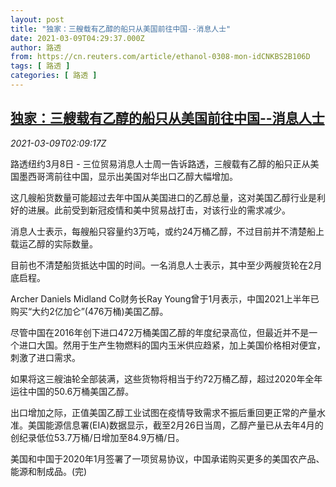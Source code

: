 ```yaml
---
layout: post
title: "独家：三艘载有乙醇的船只从美国前往中国--消息人士"
date: 2021-03-09T04:29:37.000Z
author: 路透
from: https://cn.reuters.com/article/ethanol-0308-mon-idCNKBS2B106D
tags: [ 路透 ]
categories: [ 路透 ]
---
```

<!--1615264177000-->
[独家：三艘载有乙醇的船只从美国前往中国--消息人士](https://cn.reuters.com/article/ethanol-0308-mon-idCNKBS2B106D)
------

<div>
<div><i>2021-03-09T02:09:17Z</i></div><p>路透纽约3月8日 - 三位贸易消息人士周一告诉路透，三艘载有乙醇的船只正从美国墨西哥湾前往中国，显示出美国对华出口乙醇大幅增加。</p><p>这几艘船货数量可能超过去年中国从美国进口的乙醇总量，这对美国乙醇行业是利好的进展。此前受到新冠疫情和美中贸易战打击，对该行业的需求减少。</p><p>消息人士表示，每艘船只容量约3万吨，或约24万桶乙醇，不过目前并不清楚船上载运乙醇的实际数量。</p><p>目前也不清楚船货抵达中国的时间。一名消息人士表示，其中至少两艘货轮在2月底启程。</p><p>Archer Daniels Midland Co财务长Ray Young曾于1月表示，中国2021上半年已购买“大约2亿加仑”(476万桶)美国乙醇。</p><p>尽管中国在2016年创下进口472万桶美国乙醇的年度纪录高位，但最近并不是一个进口大国。然用于生产生物燃料的国内玉米供应趋紧，加上美国价格相对便宜，刺激了进口需求。</p><p>如果将这三艘油轮全部装满，这些货物将相当于约72万桶乙醇，超过2020年全年运往中国的50.6万桶美国乙醇。</p><p>出口增加之际，正值美国乙醇工业试图在疫情导致需求不振后重回更正常的产量水准。美国能源信息署(EIA)数据显示，截至2月26日当周，乙醇产量已从去年4月的创纪录低位53.7万桶/日增加至84.9万桶/日。</p><p>美国和中国于2020年1月签署了一项贸易协议，中国承诺购买更多的美国农产品、能源和制成品。(完)</p>
</div>
